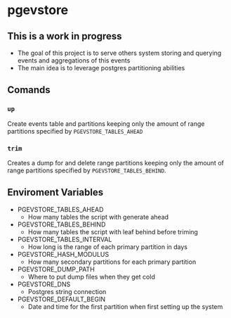 # pgevstore

## This is a work in progress

- The goal of this project is to serve others system storing and querying events and aggregations of this events
- The main idea is to leverage postgres partitioning abilities

## Comands
### `up`
Create events table and partitions keeping only the amount of range partitions specified by `PGEVSTORE_TABLES_AHEAD`

### `trim`
Creates a dump for and delete range partitions keeping only the amount of range partitions specified by `PGEVSTORE_TABLES_BEHIND`.


## Enviroment Variables
- PGEVSTORE_TABLES_AHEAD
    - How many tables the script with generate ahead
- PGEVSTORE_TABLES_BEHIND
    - How many tables the script with leaf behind before triming
- PGEVSTORE_TABLES_INTERVAL
    - How long is the range of each primary partition in days
- PGEVSTORE_HASH_MODULUS
    - How many secondary partitions for each primary partition
- PGEVSTORE_DUMP_PATH
    - Where to put dump files when they get cold
- PGEVSTORE_DNS
    - Postgres string connection
- PGEVSTORE_DEFAULT_BEGIN
    - Date and time for the first partition when first setting up the system
